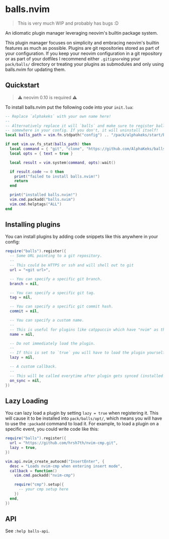 # balls.nvim

> This is very much WIP and probably has bugs :D

An idiomatic plugin manager leveraging neovim's builtin package system.

This plugin manager focuses on simplicity and embracing neovim's builtin features as much as
possible. Plugins are git repositories stored as part of your configuration. If you keep your neovim
configuration in a git repository or as part of your dotfiles I recommend either `.gitignore`ing
your `pack/balls/` directory or treating your plugins as submodules and only using balls.nvim for
updating them.

## Quickstart

> ⚠️ neovim 0.10 is required ⚠️

To install balls.nvim put the following code into your `init.lua`:

```lua
-- Replace `alphakeks` with your own name here!
--
-- Alternatively replace it will `balls` and make sure to register balls.nvim itself as a plugin
-- somewhere in your config. If you don't, it will uninstall itself!
local balls_path = vim.fn.stdpath("config") .. "/pack/alphakeks/start/balls.nvim"

if not vim.uv.fs_stat(balls_path) then
  local command = { "git", "clone", "https://github.com/AlphaKeks/balls.nvim.git", balls_path }
  local opts = { text = true }

  local result = vim.system(command, opts):wait()

  if result.code ~= 0 then
    print("failed to install balls.nvim!")
    return
  end

  print("installed balls.nvim!")
  vim.cmd.packadd("balls.nvim")
  vim.cmd.helptags("ALL")
end
```

## Installing plugins

You can install plugins by adding code snippets like this anywhere in your config:

```lua
require("balls").register({
  -- Some URL pointing to a git repository.
  --
  -- This could be HTTPS or ssh and will shell out to git
  url = "<git url>",

  -- You can specify a specific git branch.
  branch = nil,

  -- You can specify a specific git tag.
  tag = nil,

  -- You can specify a specific git commit hash.
  commit = nil,

  -- You can specify a custom name.
  --
  -- This is useful for plugins like catppuccin which have "nvim" as their repo name
  name = nil,

  -- Do not immediately load the plugin.
  --
  -- If this is set to `true` you will have to load the plugin yourself using the |packadd| command.
  lazy = nil,

  -- A custom callback.
  --
  -- This will be called everytime after plugin gets synced (installed or updated).
  on_sync = nil,
})
```

## Lazy Loading

You can lazy load a plugin by setting `lazy = true` when registering it. This will cause it to be
installed into `pack/balls/opt/`, which means you will have to use the `:packadd` command to load
it. For example, to load a plugin on a specific event, you could write code like this:

```lua
require("balls").register({
  url = "https://github.com/hrsh7th/nvim-cmp.git",
  lazy = true,
})

vim.api.nvim_create_autocmd("InsertEnter", {
  desc = "Loads nvim-cmp when entering insert mode",
  callback = function()
    vim.cmd.packadd("nvim-cmp")

    require("cmp").setup({
      -- your cmp setup here
    })
  end,
})
```

## API

See `:help balls-api`.
